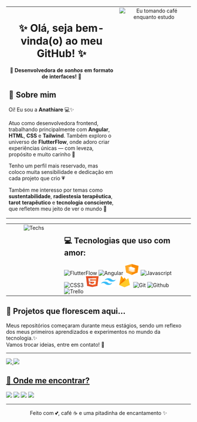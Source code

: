 
<!-- SOBRE MIM -->
<div style="width: 100%;">
  <table style="width: 100%; table-layout: fixed;">
    <tr>
      <td valign="top" width="60%">
        <h1 align="center">✨ Olá, seja bem-vinda(o) ao meu GitHub! ✨</h1>
        <p align="center">
          <b>🌸 Desenvolvedora de <i>sonhos</i> em formato de interfaces! 🌸</b>
        </p>
        <h2>🌷 Sobre mim</h2>
        <p>Oi! Eu sou a <strong>Anathiare</strong> 💻✨</p>
        <p>Atuo como desenvolvedora frontend, trabalhando principalmente com <strong>Angular</strong>, <strong>HTML</strong>, <strong>CSS</strong> e <strong>Tailwind</strong>. Também exploro o universo de <strong>FlutterFlow</strong>, onde adoro criar experiências únicas — com leveza, propósito e muito carinho 🦋</p>
        <p>Tenho um perfil mais reservado, mas coloco muita sensibilidade e dedicação em cada projeto que crio 💗</p>
        <p>Também me interesso por temas como <strong>sustentabilidade</strong>, <strong>radiestesia terapêutica</strong>, <strong>tarot terapêutico</strong> e <strong>tecnologia consciente</strong>, que refletem meu jeito de ver o mundo 🌱</p>
      </td>
      <td valign="top" width="40%" align="center">
        <img src="https://gifdb.com/images/high/lofi-coffee-laptop-bed-working-rc8j21p2rnwrz71s.gif" width="300" alt="Eu tomando café enquanto estudo">
      </td>
    </tr>
  </table>
</div>



<!-- TECNOLOGIAS -->
<div style="width: 100%;">
  <table style="width: 100%; table-layout: fixed; border-collapse: collapse; border: none;" >
    <tr>
      <td width="30%" valign="top" align="center" style="border: none;">
        <img src="https://i.pinimg.com/originals/1a/25/13/1a25138b1d5523d3bcc86aa065fc5f18.gif" width="200" alt="Techs">
      </td>
      <td valign="top" width="70%" style="border: none;">
        <h2>💻 Tecnologias que uso com amor: </h2>
        <div>
          <img alt="FlutterFlow" height="30" width="40" src="https://docs.flutterflow.io/logos/logoMark_outlinePrimary_transparent.svg">
          <img alt="Angular" height="30" width="40" src="https://icongr.am/devicon/angularjs-original.svg?size=128&color=currentColor">
          <img alt="Angular Material" height="30" width="40" src="https://raw.githubusercontent.com/devicons/devicon/ca28c779441053191ff11710fe24a9e6c23690d6/icons/angularmaterial/angularmaterial-original.svg">
          <img alt="Javascript" height="30" width="40" src="https://icongr.am/devicon/javascript-original.svg?size=128&color=currentColor">
          <img alt="CSS3" height="30" width="40" src="https://icongr.am/devicon/css3-original.svg?size=128&color=currentColor">
          <img alt="HTML5" height="30" width="40" src="https://raw.githubusercontent.com/devicons/devicon/master/icons/html5/html5-original.svg">
          <img alt="TailWind Css" height="30" width="40" src="https://raw.githubusercontent.com/devicons/devicon/ca28c779441053191ff11710fe24a9e6c23690d6/icons/tailwindcss/tailwindcss-original.svg">
          <img alt="Firebase" height="30" width="40" src="https://raw.githubusercontent.com/devicons/devicon/ca28c779441053191ff11710fe24a9e6c23690d6/icons/firebase/firebase-original.svg">
          <img alt="Git" height="30" width="40" src="https://icongr.am/devicon/git-plain.svg?size=128&color=currentColor">
          <img alt="Github" height="30" width="40" src="https://icongr.am/devicon/github-original.svg?size=128&color=currentColor">
          <img alt="Trello" height="30" width="40" src="https://icongr.am/devicon/trello-plain.svg?size=128&color=currentColor">
        </div>
      </td>
    </tr>
  </table>
</div>


## 🌸 Projetos que florescem aqui...

Meus repositórios começaram durante meus estágios, sendo um reflexo dos meus primeiros aprendizados e experimentos no mundo da tecnologia.✨  
Vamos trocar ideias, entre em contato! 💬

---
<div>
   <a href="https://github.com/anathiare">
   <img height="165em" src="https://github-readme-stats.vercel.app/api?username=anathiare&show_icons=true&theme=omni&include_all_commits=true&count_private=true"/>
   <img height="165em" src="https://github-readme-stats.vercel.app/api/top-langs/?username=anathiare&layout=compact&langs_count=6&theme=omni"/>

</div>
 
## 💌 Onde me encontrar?
<div> 
  <a href="https://www.youtube.com/" target="_blank"><img src="https://img.shields.io/badge/YouTube-FF0000?style=for-the-badge&logo=youtube&logoColor=white" target="_blank"></a>
  <a href="https://instagram.com/anathiare" target="_blank"><img src="https://img.shields.io/badge/-Instagram-%23E4405F?style=for-the-badge&logo=instagram&logoColor=white" target="_blank"></a>
  <a href = "mailto:anathiare@gmail.com"><img src="https://img.shields.io/badge/-Gmail-%23333?style=for-the-badge&logo=gmail&logoColor=white" target="_blank"></a>
  <a href="https://www.linkedin.com/in/anathiare" target="_blank"><img src="https://img.shields.io/badge/-LinkedIn-%230077B5?style=for-the-badge&logo=linkedin&logoColor=white" target="_blank"></a> 

</div>

---

<p align="center">
  Feito com 💕, café ☕ e uma pitadinha de encantamento ✨
</p>

